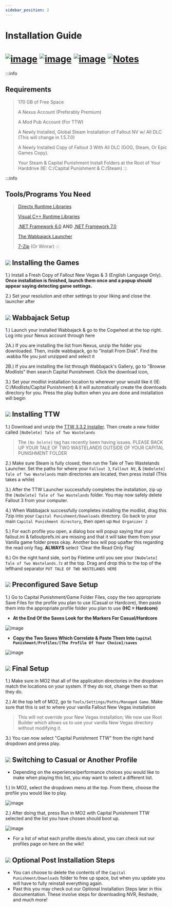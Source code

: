 ```yaml
---
sidebar_position: 2
---
```


# Installation Guide

# [![image](https://github.com/TheMrNewVegas/TheMrNewVegas.github.io/assets/112358568/72676bf0-0302-4f82-b373-609b33a8d51e)](https://www.modlists.net/docs/2capitalpunishment/Home) [![image](https://github.com/TheMrNewVegas/TheMrNewVegas.github.io/assets/112358568/22bca291-aae2-45fe-80ff-308fa49e85bf)](https://linktr.ee/bycmods) [![image](https://github.com/TheMrNewVegas/TheMrNewVegas.github.io/assets/112358568/99d6f770-e29c-4813-9a37-5494d0753818)](https://www.nexusmods.com/newvegas/mods/80042) [![Notes](https://github.com/TheMrNewVegas/TheMrNewVegas.github.io/assets/112358568/faded006-6e5b-4646-9e24-13119fe01d33)](https://www.modlists.net/docs/2capitalpunishment/Release-Notes)

:::info
## Requirements

> 170 GB of Free Space
>
> A Nexus Account (Preferably Premium)
>
> A Mod Pub Account (For TTW) 
>
> A Newly Installed, Global Steam Installation of Fallout NV w/ All DLC (This will change in 1.5.7.0)
>
> A Newly Installed Copy of Fallout 3 With All DLC (GOG, Steam, Or Epic Games Copy).
>
> Your Steam & Capital Punishment Install Folders at the Root of Your Harddrive (IE: C:/Capital Punishment & C:/Steam)
:::

:::info
## Tools/Programs You Need

> [Directx Runtime Libraries](https://download.microsoft.com/download/8/4/A/84A35BF1-DAFE-4AE8-82AF-AD2AE20B6B14/directx_Jun2010_redist.exe)
>
> [Visual C++ Runtime Libraries](https://aka.ms/vs/17/release/vc_redist.x64.exe)
>
> [.NET Framework 6.0](https://dotnet.microsoft.com/en-us/download/dotnet/6.0) **AND** [.NET Framework 7.0](https://dotnet.microsoft.com/en-us/download/dotnet/7.0)
>
> [The Wabbajack Launcher](https://www.wabbajack.org)
>
> [7-Zip](https://www.7-zip.org/) (Or Winrar)
:::

## ![](https://github.com/TheMrNewVegas/TheMrNewVegas.github.io/assets/112358568/eee43769-3e17-40b6-b670-958c8e660dc5) Installing the Games

1.) Install a Fresh Copy of Fallout New Vegas & 3 (English Language Only). **Once installation is finished, launch them once and a popup should appear saying detecting game settings.** 

2.) Set your resolution and other settings to your liking and close the launcher after

## ![](https://github.com/TheMrNewVegas/TheMrNewVegas.github.io/assets/112358568/70759b7b-3ab5-4a6c-8043-51ea6211bf44) Wabbajack Setup

1.) Launch your installed Wabbajack & go to the Cogwheel at the top right. Log into your Nexus account through here

2A.) If you are installing the list from Nexus, unzip the folder you downloaded. Then, inside wabbajack, go to "Install From Disk". Find the .wabba file you just unzipped and select it

2B.) If you are installing the list through Wabbajack's Gallery, go to "Browse Modlists" then search Capital Punishment. Click the download icon,

3.) Set your modlist installation location to wherever your would like it (IE: C:/Modlists/Capital Punishment) & it will automatically create the downloads directory for you. Press the play button when you are done and installation will begin

## ![](https://github.com/TheMrNewVegas/TheMrNewVegas.github.io/assets/112358568/40470e33-c3f1-4276-a905-30a02d6084e0) Installing TTW

1.) Download and unzip the [TTW 3.3.2 Installer](https://mod.pub/ttw/133-tale-of-two-wastelands). Then create a new folder called `[NoDelete] Tale of Two Wastelands`

> The `[No Delete]` tag has recently been having issues. PLEASE BACK UP YOUR TALE OF TWO WASTELANDS OUTSIDE OF YOUR CAPITAL PUNISHMENT FOLDER

2.) Make sure Steam is fully closed, then run the Tale of Two Wastelands Launcher. Set the paths for where your `Fallout 3`, `Fallout NV`, & `[NoDelete] Tale of Two Wastelands` main directories are located, then press install (This takes a while)

3.) After the TTW Launcher successfully completes the installation, zip up the `[NoDelete] Tale of Two Wastelands` folder. You may now safely delete Fallout 3 from your computer.

4.) When Wabbajack successfully completes installing the modlist, drag this 7zip into your `Capital Punishment/Downloads` directory. Go back to your main `Capital Punishment directory`, then open up `Mod Organizer 2`

5.) For each profile you open, a dialog box will popup saying that your fallout.ini & falloutprefs.ini are missing and that it will take them from your Vanilla game folder press okay. Another box will pop upafter this regarding the read only flag. **ALWAYS** select 'Clear the Read Only Flag'

6.) On the right hand side, sort by Filetime until you see your `[NoDelete] Tale of Two Wastelands.7z` at the top. Drag and drop this to the top of the lefthand separator `PUT TALE OF TWO WASTELANDS HERE`

## ![](https://github.com/TheMrNewVegas/TheMrNewVegas.github.io/assets/112358568/b82eeb7e-aefc-4ee2-80b7-11956054f964) Preconfigured Save Setup 

1.) Go to Capital Punishment/Game Folder Files, copy the two appropriate Save Files for the profile you plan to use (Casual or Hardcore), then paste them into the appropriate profile folder you plan to use **(HC = Hardcore)**

- **At the End Of the Saves Look for the Markers For Casual/Hardcore**

![image](https://github.com/TheMrNewVegas/TheMrNewVegas.github.io/assets/112358568/96f62de7-5f55-485d-bb73-4a91dc69a457)

- **Copy the Two Saves Which Correlate & Paste Them Into `Capital Punishment/Profiles/[The Profile Of Your Choice]/saves`**

![image](https://github.com/TheMrNewVegas/TheMrNewVegas.github.io/assets/112358568/d4984034-f544-4a58-a447-d4a43eaf122f)


## ![](https://github.com/TheMrNewVegas/TheMrNewVegas.github.io/assets/112358568/1d522d2a-b8a7-4451-995a-5e47417329c5) Final Setup

1.) Make sure in MO2 that all of the application directories in the dropdown match the locations on your system. If they do not, change them so that they do.

2.) At the top left of MO2, go to `Tools/Settings/Paths/Managed Game`. Make sure that this is set to where your vanilla Fallout New Vegas installation

> This will not override your New Vegas installation; We now use Root Builder which allows us to use your vanilla New Vegas directory without modifying it.

3.) You can now select "Capital Punishment TTW" from the right hand dropdown and press play.

## ![](https://github.com/TheMrNewVegas/TheMrNewVegas.github.io/assets/112358568/62ffbb65-1612-4fe6-acd0-6927a741d152) Switching to Casual or Another Profile

- Depending on the experience/performance choices you would like to make when playing this list, you may want to select a different list.

1.) In MO2, select the dropdown menu at the top. From there, choose the profile you would like to play.

![image](https://github.com/TheMrNewVegas/TheMrNewVegas.github.io/assets/112358568/ede43e0d-26b9-477b-bc05-cd628e66a7f3)

2.) After doing that, press Run in MO2 with Capital Punishment TTW selected and the list you have chosen should boot up.

![image](https://github.com/TheMrNewVegas/TheMrNewVegas.github.io/assets/112358568/f5c647a2-f0ed-4e6e-933e-74320d85d4ea)

- For a list of what each profile does/is about, you can check out our profiles page on here on the wiki!


## ![](https://github.com/TheMrNewVegas/TheMrNewVegas.github.io/assets/112358568/1b455b94-9c62-4d3c-b75f-e2ad04f90739) Optional Post Installation Steps

- You can choose to delete the contents of the `Capital Punishment/Downloads` folder to free up space, but when you update you will have to fully reinstall everything again.
- Past this you may check out our Optional Installation Steps later in this documentation. These involve steps for downloading NVR, Reshade, and much more!

